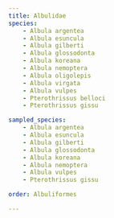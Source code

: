 ```yaml
---
title: Albulidae
species:
    - Albula argentea
    - Albula esuncula
    - Albula gilberti
    - Albula glossodonta
    - Albula koreana
    - Albula nemoptera
    - Albula oligolepis
    - Albula virgata
    - Albula vulpes
    - Pterothrissus belloci
    - Pterothrissus gissu

sampled_species:
    - Albula argentea
    - Albula esuncula
    - Albula gilberti
    - Albula glossodonta
    - Albula koreana
    - Albula nemoptera
    - Albula vulpes
    - Pterothrissus gissu

order: Albuliformes

---
```

